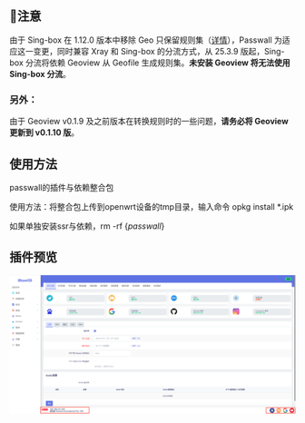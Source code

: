 ## :mega:注意
由于 Sing-box 在 1.12.0 版本中移除 Geo 只保留规则集（[详情](https://sing-box.sagernet.org/zh/deprecated/#geoip)），Passwall 为适应这一变更，同时兼容 Xray 和 Sing-box 的分流方式，从 25.3.9 版起，Sing-box 分流将依赖 Geoview 从 Geofile 生成规则集。**未安装 Geoview 将无法使用 Sing-box 分流**。  

### 另外：
由于 Geoview v0.1.9 及之前版本在转换规则时的一些问题，**请务必将 Geoview 更新到 v0.1.10 版**。

## 使用方法
passwall的插件与依赖整合包

使用方法：将整合包上传到openwrt设备的tmp目录，输入命令 opkg install *.ipk

如果单独安装ssr与依赖，rm -rf {*passwall*}

## 插件预览

![插件预览](https://github.com/Jaykwok2999/luci-app-passwall/blob/main/flags/passwall.png)
